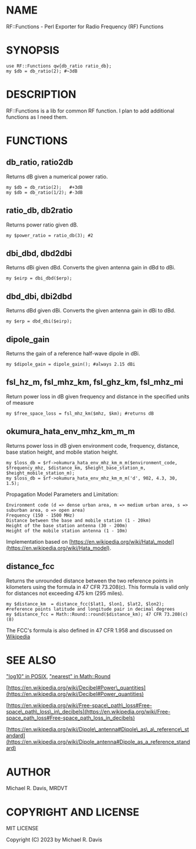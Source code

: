 # NAME

RF::Functions - Perl Exporter for Radio Frequency (RF) Functions

# SYNOPSIS

    use RF::Functions qw{db_ratio ratio_db};
    my $db = db_ratio(2); #~3dB

# DESCRIPTION

RF::Functions is a lib for common RF function.  I plan to add additional functions as I need them.

# FUNCTIONS

## db\_ratio, ratio2db

Returns dB given a numerical power ratio.

    my $db = db_ratio(2);   #+3dB
    my $db = db_ratio(1/2); #-3dB

## ratio\_db, db2ratio

Returns power ratio given dB.

    my $power_ratio = ratio_db(3); #2

## dbi\_dbd, dbd2dbi

Returns dBi given dBd.  Converts the given antenna gain in dBd to dBi.

    my $eirp = dbi_dbd($erp);

## dbd\_dbi, dbi2dbd

Returns dBd given dBi. Converts the given antenna gain in dBi to dBd.

    my $erp = dbd_dbi($eirp);

## dipole\_gain

Returns the gain of a reference half-wave dipole in dBi.

    my $dipole_gain = dipole_gain(); #always 2.15 dBi

## fsl\_hz\_m, fsl\_mhz\_km, fsl\_ghz\_km, fsl\_mhz\_mi

Return power loss in dB given frequency and distance in the specified units of measure

    my $free_space_loss = fsl_mhz_km($mhz, $km); #returns dB

## okumura\_hata\_env\_mhz\_km\_m\_m

Returns power loss in dB given environment code, frequency, distance, base station height, and mobile station height.

    my $loss_db = $rf->okumura_hata_env_mhz_km_m_m($environment_code, $frequency_mhz, $distance_km, $height_base_station_m, $height_mobile_station_m);
    my $loss_db = $rf->okumura_hata_env_mhz_km_m_m('d', 902, 4.3, 30, 1.5);

Propagation Model Parameters and Limitation:

    Environment code (d => dense urban area, m => medium urban area, s => suburban area, o => open area)
    Frequency (150 - 1500 MHz)
    Distance between the base and mobile station (1 - 20km)
    Height of the base station antenna (30 - 200m)
    Height of the mobile station antenna (1 - 10m)

Implementation based on [https://en.wikipedia.org/wiki/Hata\_model](https://en.wikipedia.org/wiki/Hata_model).

## distance\_fcc

Returns the unrounded distance between the two reference points in kilometers using the formula in 47 CFR 73.208(c). This formula is valid only for distances not exceeding 475 km (295 miles).

    my $distance_km  = distance_fcc($lat1, $lon1, $lat2, $lon2); #reference points latitude and longitude pair in decimal degrees
    my $distance_fcc = Math::Round::round($distance_km); 47 CFR 73.208(c)(8)

The FCC's formula is also defined in 47 CFR 1.958 and discussed on [Wikipedia](https://en.wikipedia.org/wiki/Geographical_distance#FCC&#x27;s_formula)

# SEE ALSO

["log10" in POSIX](https://metacpan.org/pod/POSIX#log10), ["nearest" in Math::Round](https://metacpan.org/pod/Math%3A%3ARound#nearest)

[https://en.wikipedia.org/wiki/Decibel#Power\_quantities](https://en.wikipedia.org/wiki/Decibel#Power_quantities)

[https://en.wikipedia.org/wiki/Free-space\_path\_loss#Free-space\_path\_loss\_in\_decibels](https://en.wikipedia.org/wiki/Free-space_path_loss#Free-space_path_loss_in_decibels)

[https://en.wikipedia.org/wiki/Dipole\_antenna#Dipole\_as\_a\_reference\_standard](https://en.wikipedia.org/wiki/Dipole_antenna#Dipole_as_a_reference_standard)

# AUTHOR

Michael R. Davis, MRDVT

# COPYRIGHT AND LICENSE

MIT LICENSE

Copyright (C) 2023 by Michael R. Davis
